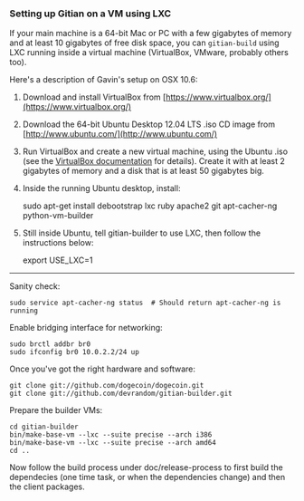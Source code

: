 ### Setting up Gitian on a VM using LXC ###

If your main machine is a 64-bit Mac or PC with a few gigabytes of memory
and at least 10 gigabytes of free disk space, you can `gitian-build` using
LXC running inside a virtual machine (VirtualBox, VMware, probably others too).

Here's a description of Gavin's setup on OSX 10.6:

1. Download and install VirtualBox from [https://www.virtualbox.org/](https://www.virtualbox.org/)

2. Download the 64-bit Ubuntu Desktop 12.04 LTS .iso CD image from
   [http://www.ubuntu.com/](http://www.ubuntu.com/)

3. Run VirtualBox and create a new virtual machine, using the Ubuntu .iso (see the [VirtualBox documentation](https://www.virtualbox.org/wiki/Documentation) for details). Create it with at least 2 gigabytes of memory and a disk that is at least 50 gigabytes big.

4. Inside the running Ubuntu desktop, install:

	sudo apt-get install debootstrap lxc ruby apache2 git apt-cacher-ng python-vm-builder

5. Still inside Ubuntu, tell gitian-builder to use LXC, then follow the instructions below:

	export USE_LXC=1

-------------------------------------------------------------------------

Sanity check:

    sudo service apt-cacher-ng status  # Should return apt-cacher-ng is running

Enable bridging interface for networking:

    sudo brctl addbr br0
    sudo ifconfig br0 10.0.2.2/24 up

Once you've got the right hardware and software:

    git clone git://github.com/dogecoin/dogecoin.git
    git clone git://github.com/devrandom/gitian-builder.git

Prepare the builder VMs:

    cd gitian-builder
    bin/make-base-vm --lxc --suite precise --arch i386
    bin/make-base-vm --lxc --suite precise --arch amd64
    cd ..

Now follow the build process under doc/release-process to first build the dependecies
(one time task, or when the dependencies change) and then the client packages.
